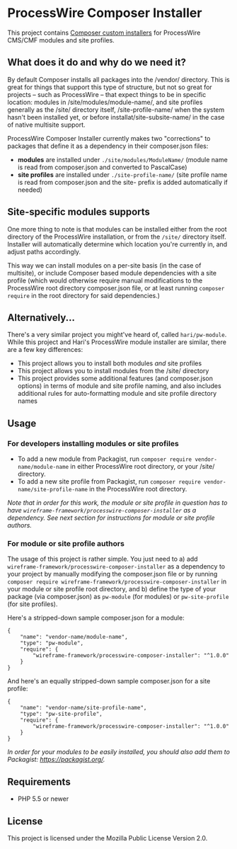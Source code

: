 # ProcessWire Composer Installer

This project contains [Composer custom installers](https://getcomposer.org/doc/articles/custom-installers.md) for ProcessWire CMS/CMF modules and site profiles.

## What does it do and why do we need it?

By default Composer installs all packages into the /vendor/ directory. This is great for things that support this type of structure, but not so great for projects – such as ProcessWire – that expect things to be in specific location: modules in /site/modules/module-name/, and site profiles generally as the /site/ directory itself, /site-profile-name/ when the system hasn't been installed yet, or before installat/site-subsite-name/ in the case of native multisite support.

ProcessWire Composer Installer currently makes two "corrections" to packages that define it as a dependency in their composer.json files:

- **modules** are installed under `./site/modules/ModuleName/` (module name is read from composer.json and converted to PascalCase)
- **site profiles** are installed under `./site-profile-name/` (site profile name is read from composer.json and the site- prefix is added automatically if needed)

## Site-specific modules supports

One more thing to note is that modules can be installed either from the root directory of the ProcessWire installation, or from the `/site/` directory itself. Installer will automatically determine which location you're currently in, and adjust paths accordingly.

This way we can install modules on a per-site basis (in the case of multisite), or include Composer based module dependencies with a site profile (which would otherwise require manual modifications to the ProcessWire root directory composer.json file, or at least running `composer require` in the root directory for said dependencies.)

## Alternatively...

There's a very similar project you might've heard of, called `hari/pw-module`. While this project and Hari's ProcessWire module installer are similar, there are a few key differences:

- This project allows you to install both modules *and* site profiles
- This project allows you to install modules from the /site/ directory
- This project provides some additional features (and composer.json options) in terms of module and site profile naming, and also includes additional rules for auto-formatting module and site profile directory names

## Usage

### For developers installing modules or site profiles

- To add a new module from Packagist, run `composer require vendor-name/module-name` in either ProcessWire root directory, or your /site/ directory.
- To add a new site profile from Packagist, run `composer require vendor-name/site-profile-name` in the ProcessWire root directory.

*Note that in order for this work, the module or site profile in question has to have `wireframe-framework/processwire-composer-installer` as a dependency. See next section for instructions for module or site profile authors.*

### For module or site profile authors

The usage of this project is rather simple. You just need to a) add `wireframe-framework/processwire-composer-installer` as a dependency to your project by manually modifying the composer.json file or by running `composer require wireframe-framework/processwire-composer-installer` in your module or site profile root directory, and b) define the type of your package (via composer.json) as `pw-module` (for modules) or `pw-site-profile` (for site profiles).

Here's a stripped-down sample composer.json for a module:

```
{
    "name": "vendor-name/module-name",
    "type": "pw-module",
    "require": {
        "wireframe-framework/processwire-composer-installer": "^1.0.0"
    }
}
```

And here's an equally stripped-down sample composer.json for a site profile:

```
{
    "name": "vendor-name/site-profile-name",
    "type": "pw-site-profile",
    "require": {
        "wireframe-framework/processwire-composer-installer": "^1.0.0"
    }
}
```

*In order for your modules to be easily installed, you should also add them to Packagist: https://packagist.org/.*

## Requirements

- PHP 5.5 or newer

## License

This project is licensed under the Mozilla Public License Version 2.0.